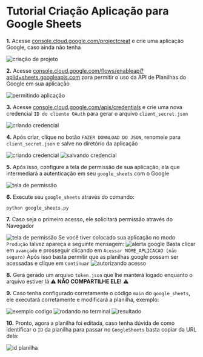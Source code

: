 # Tutorial Criação Aplicação para Google Sheets

**1.**  Acesse [console.cloud.google.com/projectcreat](https://console.cloud.google.com/projectcreate) e crie uma aplicação Google, caso ainda não tenha

![criação de projeto](https://media.discordapp.net/attachments/979061713171251243/1041442927056007208/image.png)

**2.**  Acesse [console.cloud.google.com/flows/enableapi?apiid=sheets.googleapis.com](https://console.cloud.google.com/flows/enableapi?apiid=sheets.googleapis.com) para permitir o uso da API de Planilhas do Google em sua aplicação

![permitindo aplicação](https://cdn.discordapp.com/attachments/979061713171251243/1041443548916101261/image.png)

**3.** Acesse [console.cloud.google.com/apis/credentials](https://console.cloud.google.com/apis/credentials) e crie uma nova credencial `ID do cliente OAuth` para gerar o arquivo `client_secret.json`

![criando credencial](https://media.discordapp.net/attachments/979061713171251243/1041444445305974824/image.png)

**4.** Após criar, clique no botão `FAZER DOWNLOAD DO JSON`, renomeie para `client_secret.json` e salve no diretório da aplicação

![criando credencial](https://cdn.discordapp.com/attachments/979061713171251243/1041445687709151322/image.png)
![salvando credencial](https://cdn.discordapp.com/attachments/979061713171251243/1041446187967975454/image.png)

**5.** Após isso, configure a tela de permissão de sua aplicação, ela que intermediará a autenticação em seu `google_sheets` com o Google

![tela de permissão](https://cdn.discordapp.com/attachments/979061713171251243/1041448071860588636/image.png)

**6.** Execute seu `google_sheets` através do comando:
```
python google_sheets.py
```

**7.** Caso seja o primeiro acesso, ele solicitará permissão através do Navegador

![tela de permissão](https://cdn.discordapp.com/attachments/979061713171251243/1041449297104867348/image.png)
Se você tiver colocado sua aplicação no modo `Produção` talvez apareça a seguinte mensagem:
![alerta google](https://media.discordapp.net/attachments/979061713171251243/1041450000158306356/image.png)
Basta clicar em `avançado` e prosseguir clicando em `Acessar NOME_APLICACAO (não seguro)` 
Após isso basta permitir que as planilhas google possam ser acessadas e clique em `Continuar`
![autorizando acesso](https://cdn.discordapp.com/attachments/979061713171251243/1041450990496395274/image.png)

**8.** Gerá gerado um arquivo `token.json` que lhe manterá logado enquanto o arquivo estiver lá ⚠️ **NÃO COMPARTILHE ELE!** ⚠️

**9.** Caso tenha configurado corretamente o código `main` do `google_sheets`, ele executará corretamente e modificará a planilha, exemplo:

![exemplo codigo](https://cdn.discordapp.com/attachments/979061713171251243/1041452682013057074/image.png)
![rodando no terminal](https://media.discordapp.net/attachments/979061713171251243/1041451909652938832/image.png)
![resultado](https://cdn.discordapp.com/attachments/979061713171251243/1041453375646085181/image.png)

**10.** Pronto, agora a planílha foi editada, caso tenha dúvida de como identificar o `ID` da planilha para passar no `GoogleSheets` basta copiar da URL dela:

![id planilha](https://cdn.discordapp.com/attachments/979061713171251243/1041454067697864754/image.png)
